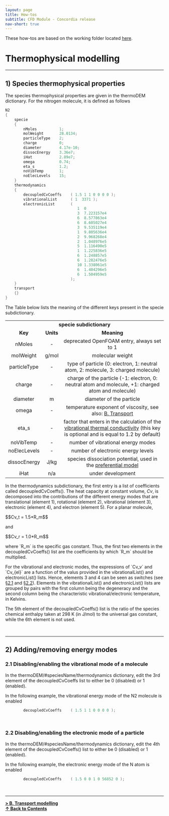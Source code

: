 ```yaml
---
layout: page
title: How-tos
subtitle: CFD Module - Concordia release
nav-short: true
---
```


These how-tos are based on the working folder located [here](https://github.com/vincentcasseau/hyStrath/tree/master/run/hyStrath/hy2Foam/genericCase).  

# Thermophysical modelling

---  
## 1) Species thermophysical properties

The species thermophysical properties are given in the <dict>thermoDEM</dict> dictionary. For the nitrogen molecule, it is defined as follows
    
```c++
N2
{
    specie
    {
        nMoles          1;
        molWeight       28.0134;
        particleType    2;
        charge          0;
        diameter        4.17e-10;
        dissocEnergy    3.36e7;
        iHat            2.89e7;
        omega           0.74;
        eta_s           1.2;
        noVibTemp       1;
        noElecLevels    15; 
    }
    thermodynamics
    {
        decoupledCvCoeffs    ( 1.5 1 1 0 0 0 0 );
        vibrationalList      ( 1  3371 );
        electronicList       (  
                                1  0
                                3  7.223157e4
                                6  8.577863e4
                                6  8.605027e4
                                3  9.535119e4
                                1  9.805636e4
                                2  9.968268e4
                                2  1.048976e5
                                5  1.116490e5
                                1  1.225836e5
                                6  1.248857e5
                                6  1.282476e5
                                10 1.338061e5
                                6  1.404296e5
                                6  1.504959e5
                             );               
    }
    transport
    {}
}
```

The Table below lists the meaning of the different keys present in the <subdict>specie</subdict> subdictionary. 

<table>
  <tr>
    <td align="center" colspan="3"><b><subdict>specie</subdict> subdictionary</b></td>
  </tr>
  <tr>
    <td align="center"><b>Key</b></td>
    <td align="center"><b>Units</b></td>
    <td align="center"><b>Meaning</b></td>
  </tr>
  <tr>
    <td align="center"><dictkey>nMoles</dictkey></td>
    <td align="center"> - </td>
    <td align="center">deprecated OpenFOAM entry, always set to <dictval>1</dictval></td>
  </tr>
  <tr>
    <td align="center"><dictkey>molWeight</dictkey></td>
    <td align="center"> g/mol </td>
    <td align="center">molecular weight</td>
  </tr>
  <tr>
    <td align="center"><dictkey>particleType</dictkey></td>
    <td align="center"> - </td>  
    <td align="center">type of particle (<dictval>0</dictval>: electron, <dictval>1</dictval>: neutral atom, <dictval>2</dictval>: molecule, <dictval>3</dictval>: charged molecule) </td>
  </tr>
  <tr>
    <td align="center"><dictkey>charge</dictkey></td>
    <td align="center"> - </td>  
    <td align="center">charge of the particle (<dictval>-1</dictval>: electron, <dictval>0</dictval>: neutral atom and molecule, <dictval>+1</dictval>: charged atom and molecule) </td>
  </tr>
  <tr>
    <td align="center"><dictkey>diameter</dictkey></td>
    <td align="center"> m </td>  
    <td align="center">diameter of the particle </td>
  </tr>
  <tr>
    <td align="center"><dictkey>omega</dictkey></td>
    <td align="center"> - </td>  
    <td align="center">temperature exponent of viscosity, see also: <a href="https://vincentcasseau.github.io/how-tos-cfd-concordia/how-tos-cfd-concordiatransport/#13-other-transport-models">B. Transport</a></td>
  </tr>
  <tr>
    <td align="center"><dictkey>eta_s</dictkey></td>
    <td align="center"> - </td>  
    <td align="center">factor that enters in the calculation of the <a href="https://github.com/vincentcasseau/hyStrath/commit/f036d74297d3f91fcbeb05fa531a1c07ba71bde1">vibrational thermal conductivity</a> (this key is optional and is equal to <dictval>1.2</dictval> by default) </td>
  </tr>
  <tr>
    <td align="center"><dictkey>noVibTemp</dictkey></td>
    <td align="center"> - </td>  
    <td align="center"> number of vibrational energy modes </td>
  </tr>
  <tr>
    <td align="center"><dictkey>noElecLevels</dictkey></td>
    <td align="center"> - </td>  
    <td align="center"> number of electronic energy levels </td>
  </tr>
  <tr>
    <td align="center"><dictkey>dissocEnergy</dictkey></td>
    <td align="center"> J/kg </td>  
    <td align="center"> species dissociation potential, used in the <a href="https://vincentcasseau.github.io/how-tos-cfd-concordia/how-tos-cfd-concordianonequilibrium/#411-general-settings">preferential model</a> </td>
  </tr>
  <tr>
    <td align="center"><dictkey>iHat</dictkey></td>
    <td align="center"> n/a </td>  
    <td align="center"> under development</td>
  </tr>
</table>

In the <subdict>thermodynamics</subdict> subdictionary, the first entry is a list of coefficients called <dictkey>decoupledCvCoeffs()</dictkey>. The heat capacity at constant volume, _Cv_, is decomposed into the contributions of the different energy modes that are translational (element 1), rotational (element 2), vibrational (element 3), electronic (element 4), and electron (element 5). For a planar molecule,   
<p>
$$Cv_t = 1.5*R_m$$
</p>
<p>and</p>
<p>
$$Cv_r = 1.0*R_m$$
</p>
 
<p>where `R_m` is the specific gas constant. Thus, the first two elements in the <dictkey>decoupledCvCoeffs()</dictkey> list are the coefficients by which `R_m` should be multiplied.</p>

<p>For the vibrational and electronic modes, the expressions of `Cv_v` and `Cv_{el}` are a function of the valus provided in the <dictkey>vibrationalList()</dictkey> and <dictkey>electronicList()</dictkey> lists. Hence, elements 3 and 4 can be seen as switches (see <a href="https://vincentcasseau.github.io/how-tos-cfd-concordia/how-tos-cfd-concordiathermophysical/#21-disablingenabling-the-vibrational-mode-of-a-molecule">§2.1</a> and <a href="https://vincentcasseau.github.io/how-tos-cfd-concordia/how-tos-cfd-concordiathermophysical/#22-disablingenabling-the-electronic-mode-of-a-particle">§2.2</a>). Elements in the <dictkey>vibrationalList()</dictkey> and <dictkey>electronicList()</dictkey> lists are grouped by pairs with the first column being the degeneracy and the second column being the characteristic vibrational/electronic temperature, in Kelvins.</p>   

The 5th element of the <dictkey>decoupledCvCoeffs()</dictkey> list is the ratio of the species chemical enthalpy taken at 298 K (in J/mol) to the universal gas constant, while the 6th element is not used.  

&nbsp;

---  
## 2) Adding/removing energy modes

### 2.1 Disabling/enabling the vibrational mode of a molecule 

In the <dict>thermoDEM/</dict><subdict>#speciesName/thermodynamics</subdict> dictionary, edit the 3rd element of the <dictkey>decoupledCvCoeffs</dictkey> list to either be <dictval>0</dictval> (disabled) or <dictval>1</dictval> (enabled).  

In the following example, the vibrational energy mode of the N2 molecule is enabled  

```c++
        decoupledCvCoeffs    ( 1.5 1 1 0 0 0 0 );
```

&nbsp;

### 2.2 Disabling/enabling the electronic mode of a particle  

In the <dict>thermoDEM/</dict><subdict>#speciesName/thermodynamics</subdict> dictionary, edit the 4th element of the <dictkey>decoupledCvCoeffs()</dictkey> list to either be <dictval>0</dictval> (disabled) or <dictval>1</dictval> (enabled).  

In the following example, the electronic energy mode of the N atom is enabled  

```c++
        decoupledCvCoeffs    ( 1.5 0 0 1 0 56852 0 );
```

<br>
  
--- 

[**> B. Transport modelling**](https://vincentcasseau.github.io/how-tos-cfd-concordia/how-tos-cfd-concordiatransport/)  
[**&#x2191; Back to Contents**](https://vincentcasseau.github.io/how-tos-cfd/)
